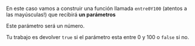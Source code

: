 En este caso vamos a construir una función llamada `entre0Y100` (atentos a las mayúsculas!) que recibirá **un parámetros**

Este parámetro será un número.

Tu trabajo es devolver `true` si el parámetro esta entre 0 y 100 o `false` si no.